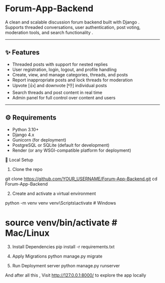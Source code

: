 # Forum-App-Backend

A clean and scalable discussion forum backend built with Django .  
Supports threaded conversations, user authentication, post voting, moderation tools, and search functionality .

---

## ✨ Features

- Threaded posts with support for nested replies 
- User registration, login, logout, and profile handling
- Create, view, and manage categories, threads, and posts 
- Report inappropriate posts and lock threads for moderation 
- Upvote [👍] and downvote [👎] individual posts 
- Search threads and post content in real time 
- Admin panel for full control over content and users 

---

## ⚙️ Requirements

- Python 3.10+ 
- Django 4.x 
- Gunicorn (for deployment) 
- PostgreSQL or SQLite (default for development) 
- Render (or any WSGI-compatible platform for deployment) 


🧪 Local Setup
1. Clone the repo

git clone https://github.com/YOUR_USERNAME/Forum-App-Backend.git
cd Forum-App-Backend

2. Create and activate a virtual environment

python -m venv venv
venv\Scripts\activate   # Windows
# source venv/bin/activate   # Mac/Linux

3. Install Dependencies 
pip install -r requirements.txt

4. Apply Migrations
python manage.py migrate

5. Run Deployment server 
python manage.py runserver

And after all this , Visit http://127.0.0.1:8000/ to explore the app locally
